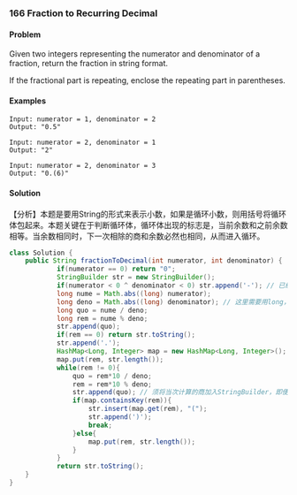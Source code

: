### 166 Fraction to Recurring Decimal

#### Problem
Given two integers representing the numerator and denominator of a fraction, return the fraction in string format.

If the fractional part is repeating, enclose the repeating part in parentheses.

#### Examples
```
Input: numerator = 1, denominator = 2
Output: "0.5"
```

```
Input: numerator = 2, denominator = 1
Output: "2"
```

```
Input: numerator = 2, denominator = 3
Output: "0.(6)"
```

#### Solution
【分析】本题是要用String的形式来表示小数，如果是循环小数，则用括号将循环体包起来。本题关键在于判断循环体，循环体出现的标志是，当前余数和之前余数相等。当余数相同时，下一次相除的商和余数必然也相同，从而进入循环。

``` java
class Solution {
    public String fractionToDecimal(int numerator, int denominator) {
			if(numerator == 0) return "0";
			StringBuilder str = new StringBuilder();
			if(numerator < 0 ^ denominator < 0) str.append('-'); // 已经排除了numerator为0
			long nume = Math.abs((long) numerator);
			long deno = Math.abs((long) denominator); // 这里需要用long，防止当值为 Integer.MIN_VALUE 时，数据溢出
			long quo = nume / deno;
			long rem = nume % deno;
			str.append(quo);
			if(rem == 0) return str.toString();
			str.append('.');
			HashMap<Long, Integer> map = new HashMap<Long, Integer>();
			map.put(rem, str.length());
			while(rem != 0){
				quo = rem*10 / deno;
				rem = rem*10 % deno;
				str.append(quo); // 须将当次计算的商加入StringBuilder，即便是余数重复，循环体也是从下一次计算的商才开始
				if(map.containsKey(rem)){
					str.insert(map.get(rem), "(");
					str.append(')');
					break;
				}else{
					map.put(rem, str.length());
				}
			}
			return str.toString();
    }
}
```